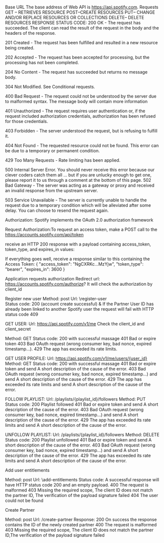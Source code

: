 Base URL
The base address of Web API is https://api.spotify.com.
Requests
GET – RETRIEVES RESOURCE
POST–CREATE RESOURCES
PUT– CHANGE AND/OR REPLACE RESOURCES OR COLLECTIONS
DELETE– DELETE RESOURCES
RESPONSE STATUS CODE:
200 OK - The request has succeeded. The client can read the result of the request in the body and the headers of the response.

201 Created - The request has been fulfilled and resulted in a new resource being created.

202 Accepted - The request has been accepted for processing, but the processing has not been completed.

204 No Content - The request has succeeded but returns no message body.

304 Not Modified. See Conditional requests.

400 Bad Request - The request could not be understood by the server due to malformed syntax. The message body will contain more information

401 Unauthorized - The request requires user authentication or, if the request included authorization credentials, authorization has been refused for those credentials.

403 Forbidden - The server understood the request, but is refusing to fulfill it.

404 Not Found - The requested resource could not be found. This error can be due to a temporary or permanent condition.

429 Too Many Requests - Rate limiting has been applied.

500 Internal Server Error. You should never receive this error because our clever coders catch them all ... but if you are unlucky enough to get one, please report it to us through a comment at the bottom of this page.
502 Bad Gateway - The server was acting as a gateway or proxy and received an invalid response from the upstream server.

503 Service Unavailable - The server is currently unable to handle the request due to a temporary condition which will be alleviated after some delay. You can choose to resend the request again.

Authorization:
Spotify implements the OAuth 2.0 authorization framework

Request Authorization:To request an access token, make a POST call to the
https://accounts.spotify.com/api/token

receive an HTTP 200 response with a payload containing access_token, token_type, and expires_in values:

If everything goes well, receive a response similar to this containing the Access Token:
{
"access_token": "NgCXRKc...MzYjw",
"token_type": "bearer",
"expires_in": 3600
}

Application requests authorization
Redirect url: https://accounts.spotify.com/authorize?
It will check the authorization by client_id

Register new user
Method: post
Url: \register-user \
Status code: 200 (account create successful) & If the Partner User ID has already been linked to another Spotify user the request will fail with HTTP status code 409

GET USER:
Url: https://api.spotify.com/v1/me
Check the client_id and client_secret

Method: GET
Status code:
200 with successful massage
401 Bad or expire token
403 Bad OAuth request (wrong consumer key, bad nonce, expired timestamp...).
429 The app has exceeded its rate limits.

GET USER PROFILE:
Url: https://api.spotify.com/v1/me/users/{user_id}
Method: GET
Status code:
200 with successful massage
401 Bad or expire token and send A short description of the cause of the error.
403 Bad OAuth request (wrong consumer key, bad nonce, expired timestamp...) and send A short description of the cause of the error.
429 The app has exceeded its rate limits and send A short description of the cause of the error.

FOLLOW PLAYLIST:
Url: /playlists/{playlist_id}/followers
Method: PUT
Status code:
200 Playlist followed
401 Bad or expire token and send A short description of the cause of the error.
403 Bad OAuth request (wrong consumer key, bad nonce, expired timestamp...) and send A short description of the cause of the error.
429 The app has exceeded its rate limits and send A short description of the cause of the error.

UNFOLLOW PLAYLIST:
Url: /playlists/{playlist_id}/followers
Method: DELETE
Status code:
200 Playlist unfollowed
401 Bad or expire token and send A short description of the cause of the error.
403 Bad OAuth request (wrong consumer key, bad nonce, expired timestamp...) and send A short description of the cause of the error.
429 The app has exceeded its rate limits and send A short description of the cause of the error.

Add user entitlements

Method: post
Url: \add-entitlements
Status code:
A successful response will have HTTP status code 200 and an empty payload.
400 The request is malformed
403 Missing the required scope, The client ID does not match the partner ID, The verification of the payload signature failed
404 The user could not be found

Create Partner

Method: post
Url: /create-partner
Response:
200 On success the response contains the ID of the newly created partner
400 The request is malformed
403 Missing the required scope, The client ID does not match the partner ID,The verification of the payload signature failed
